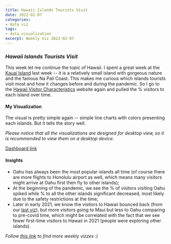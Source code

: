 ```yaml
---
title: Hawaii Islands Tourists Visit
date: 2022-02-07
categories:
- data viz
tags:
- data visualization
excerpt: Weekly Viz 2022-02-07
---
```


### *Hawaii Islands Tourists Visit*

This week let me continue the topic of Hawaii. I spent a great week at the [Kauai Island](https://en.wikipedia.org/wiki/Kauai) last week -- it is a relatively small island with gorgeous nature and the famous Na Pali Coast. This makes me curious which islands tourists visit most and how it changes before and during the pandemic. So I go to the [Hawaii Visitor Characteristics](https://data.uhero.hawaii.edu/dvw/#/module/char) website again and pulled the % visitors to each island over time.    

#### My Visualization

The visual is pretty simple again -- simple line charts with colors presenting each islands. But it tells the story well.

*Please notice that all the visualizations are designed for desktop view, so it is recommended to view them on a desktop device.*  

<div class='tableauPlaceholder' id='viz1644293870678' style='position: relative'>
  <object class='tableauViz'  style='display:none;'>
    <param name='host_url' value='https%3A%2F%2Fpublic.tableau.com%2F' />
    <param name='embed_code_version' value='3' />
    <param name='site_root' value='' />
    <param name='name' value='20220207HawaiiIslandsTouristsVisit&#47;HawaiiIslandsTouristsVisit' />
    <param name='tabs' value='no' />
    <param name='toolbar' value='yes' />
    <param name='animate_transition' value='yes' />
    <param name='display_static_image' value='yes' />
    <param name='display_spinner' value='yes' />
    <param name='display_overlay' value='yes' />
    <param name='display_count' value='yes' />
    <param name='language' value='en-US' />
    <param name='filter' value='publish=yes' />
  </object></div>              
  <script type='text/javascript'>    
  var divElement = document.getElementById('viz1644293870678'); 
  var vizElement = divElement.getElementsByTagName('object')[0];             
  if ( divElement.offsetWidth > 800 ) { vizElement.style.width='800px';vizElement.style.height='627px';} else if ( divElement.offsetWidth > 500 ) { vizElement.style.width='800px';vizElement.style.height='627px';} else { vizElement.style.width='100%';vizElement.style.height='727px';}      
  var scriptElement = document.createElement('script');           
  scriptElement.src = 'https://public.tableau.com/javascripts/api/viz_v1.js';      
  vizElement.parentNode.insertBefore(scriptElement, vizElement);             
</script>
  
[Dashboard link](https://public.tableau.com/views/20220207HawaiiIslandsTouristsVisit/HawaiiIslandsTouristsVisit?:language=en-US&publish=yes&:display_count=n&:origin=viz_share_link)
  
#### Insights
* Oahu has always been the most popular islands all time (of course there are more flights to Honolulu airport as well, which means many visitors might arrive at Oahu first then fly to other islands);  
* At the beginning of the pandemic, we see the % of visitors visiting Oahu spiked while % to all the other islands significant decreased, most likely due to the safety restrictions at the time;  
* Later in early 2021, we know the visitors to Hawaii bounced back (from our [last viz](https://yudong-94.github.io/personal-website/data%20viz/WeeklyViz20220131/)), but more visitors going to Maui but less to Oahu comparing to pre-covid time, which might be correlated with the fact that we see fewer first-time visitors to Hawaii in 2021 (people were exploring other islands).  
  
*Follow [this link](https://yudong-94.github.io/personal-website/project/WeeklyViz2022/) to find more weekly vizzes :)*
